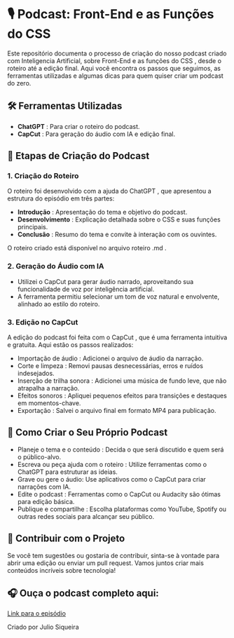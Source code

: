 # 🎙️ Podcast: Front-End e as Funções do CSS
Este repositório documenta o processo de criação do nosso podcast criado com Inteligencia Artificial, sobre Front-End e as funções do CSS , desde o roteiro até a edição final. Aqui você encontra os passos que seguimos, as ferramentas utilizadas e algumas dicas para quem quiser criar um podcast do zero.

## 🛠️ Ferramentas Utilizadas
* **ChatGPT** : Para criar o roteiro do podcast.
* **CapCut** : Para geração do áudio com IA e edição final.
## 📜 Etapas de Criação do Podcast
### 1. Criação do Roteiro
O roteiro foi desenvolvido com a ajuda do ChatGPT , que apresentou a estrutura do episódio em três partes:

* **Introdução** : Apresentação do tema e objetivo do podcast.
* **Desenvolvimento** : Explicação detalhada sobre o CSS e suas funções principais.
* **Conclusão** : Resumo do tema e convite à interação com os ouvintes.
  
O roteiro criado está disponível no arquivo roteiro .md .

### 2. Geração do Áudio com IA
* Utilizei o CapCut para gerar áudio narrado, aproveitando sua funcionalidade de voz por inteligência artificial.
* A ferramenta permitiu selecionar um tom de voz natural e envolvente, alinhado ao estilo do roteiro.
### 3. Edição no CapCut
A edição do podcast foi feita com o CapCut , que é uma ferramenta intuitiva e gratuita. Aqui estão os passos realizados:

* Importação de áudio : Adicionei o arquivo de áudio da narração.
* Corte e limpeza : Removi pausas desnecessárias, erros e ruídos indesejados.
* Inserção de trilha sonora : Adicionei uma música de fundo leve, que não atrapalha a narração.
* Efeitos sonoros : Apliquei pequenos efeitos para transições e destaques em momentos-chave.
* Exportação : Salvei o arquivo final em formato MP4 para publicação.
## 🚀 Como Criar o Seu Próprio Podcast
* Planeje o tema e o conteúdo : Decida o que será discutido e quem será o público-alvo.
* Escreva ou peça ajuda com o roteiro : Utilize ferramentas como o ChatGPT para estruturar as ideias.
* Grave ou gere  o áudio: Use aplicativos como o CapCut para criar narrações com IA.
* Edite o podcast : Ferramentas como o CapCut ou Audacity são ótimas para edição básica.
* Publique e compartilhe : Escolha plataformas como YouTube, Spotify ou outras redes sociais para alcançar seu público.

## 🤝 Contribuir com o Projeto
Se você tem sugestões ou gostaria de contribuir, sinta-se à vontade para abrir uma edição ou enviar um pull request. Vamos juntos criar mais conteúdos incríveis sobre tecnologia!

## 🎧 Ouça o podcast completo aqui: 
[Link para o episódio](https://www.capcut.com/s/CYhB1Ie9k6BhViIp/)

Criado por Julio Siqueira
